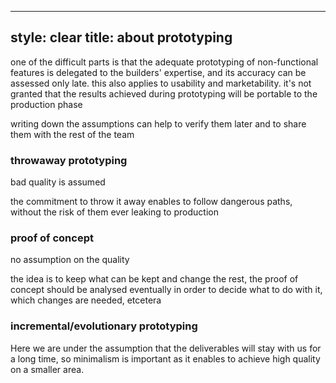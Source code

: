 ----
style: clear
title: about prototyping
----

one of the difficult parts is that the adequate prototyping of
non-functional features is delegated to the builders' expertise, and
its accuracy can be assessed only late. this also applies to usability
and marketability. it's not granted that the results achieved during
prototyping will be portable to the production phase

writing down the assumptions can help to verify them later and to
share them with the rest of the team

### throwaway prototyping

bad quality is assumed

the commitment to throw it away enables to follow dangerous paths,
without the risk of them ever leaking to production

### proof of concept

no assumption on the quality

the idea is to keep what can be kept and change the rest, the proof of
concept should be analysed eventually in order to decide what to do
with it, which changes are needed, etcetera

### incremental/evolutionary prototyping

Here we are under the assumption that the deliverables will stay with
us for a long time, so minimalism is important as it enables to
achieve high quality on a smaller area.

